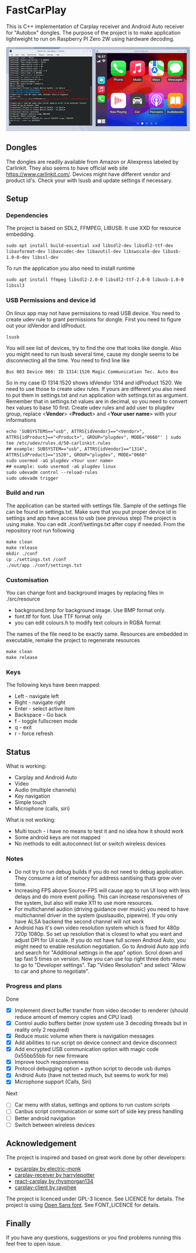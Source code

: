 # FastCarPlay
This is C++ implementation of Carplay receiver and Android Auto receiver for "Autobox" dongles. 
The purpose of the project is to make application lightweight to run on Raspberry PI Zero 2W using hardware decoding.

![Logo](docs/images/screenshot.png)

## Dongles
The dongles are readily available from Amazon or Aliexpress labeled by Carlinkit. They also seems to have official web site https://www.carlinkit.com/.
Devices might have different vendor and product id's. Check your with lsusb and update settings if necessary.

## Setup
### Dependencies
The project is based on SDL2, FFMPEG, LIBUSB. It use XXD for resource embedding.
```
sudo apt install build-essential xxd libsdl2-dev libsdl2-ttf-dev libavformat-dev libavcodec-dev libavutil-dev libswscale-dev libusb-1.0-0-dev libssl-dev
```
To run the application you also need to install runtime
```
sudo apt install ffmpeg libsdl2-2.0-0 libsdl2-ttf-2.0-0 libusb-1.0-0 libssl3
```

### USB Permissions and device id
On linux app may not have permissions to read USB device. You need to create udev rule to grant permissions for dongle.
First you need to figure out your idVendor and idProduct. 
```
lsusb
```
You will see list of devices, try to find the one that looks like dongle. Also you might need to run lsusb several time, cause my dongle seems to be disconnecting all the time. You need to find line like
```
Bus 003 Device 066: ID 1314:1520 Magic Communication Tec. Auto Box
```
So in my case ID 1314:1520 shows idVendor 1314 and idProduct 1520. We need to use those to create udev rules. If yours are different you also need to put them in settings.txt and run application with settings.txt as argument. Remember that in settings.txt values are in decimal, so you need to convert hex values to base 10 first. 
Create udev rules and add user to plugdev group, replace <__Vendor__> <__Product__> and <__Your user name__> with your informations
```
echo 'SUBSYSTEMS=="usb", ATTRS{idVendor}=="<Vendor>", ATTRS{idProduct}=="<Product>", GROUP="plugdev", MODE="0660"' | sudo tee /etc/udev/rules.d/50-carlinkit.rules
## example: SUBSYSTEM=="usb", ATTRS{idVendor}=="1314", ATTRS{idProduct}=="1520", GROUP="plugdev", MODE="0660"
sudo usermod -aG plugdev <Your user name>
## example: sudo usermod -aG plugdev linux
sudo udevadm control --reload-rules
sudo udevadm trigger
```

### Build and run
The application can be started with settings file. Sample of the settings file can be found in settings.txt. Make sure that you put proper device id in settings and app have access to usb (see previous step)
The project is using make. You can edit ./conf/settings.txt after copy if needed. From the repository root run following
```
make clean
make release
mkdir ./conf
cp ./settings.txt /conf
./out/app ./conf/settings.txt
```

### Customisation
You can change font and background images by replacing files in ./src/resource
- background.bmp for background image. Use BMP format only.
- font.ttf for font. Use TTF format only
- you can edit colours.h to modify text colours in RGBA format

The names of the file need to be exactly same. Resources are embedded in executable, remake the project to regenerate resources
```
make clean
make release
```

### Keys
The following keys have been mapped:
- Left - navigate left
- Right - navigate right
- Enter - select active item
- Backspace - Go back
- f - toggle fullscreen mode
- q - exit
- r - force refresh

## Status
What is working:
- Carplay and Android Auto
- Video
- Audio (multiple channels)
- Key navigation
- Simple touch
- Microphone (calls, siri)

What is not working:
- Multi touch - i have no means to test it and no idea how it should work
- Some android keys are not mapped
- No methods to edit autoconnect list or switch wireless devices

### Notes
- Do not try to run debug builds if you do not need to debug application. They consume a lot of memory for address sanitising thats grow over time.
- Increasing FPS above Source-FPS will cause app to run UI loop with less delays and do more event polling. This can increase responsivenes of the system, but also will make X11 to use more resources.
- For multichannel audion (driving guidance over music) you need to have multichannel driver in the system (puslsaudio, pipewire). If you only have ALSA backend the second channel will not work
- Android has it's own video resolution system which is fixed for 480p 720p 1080p. So set up resolution that is closest to what you want and adjust DPI for UI scale. If you do not have full screen Android Auto, you might need to enable resolution negotiation. Go to Android Auto app info and search for "Additional settings in the app" option. Scrol down and tap fast 5 times on version. Now you can use top right three dots menu to go to "Developer settings". Tap "Video Resolution" and select "Allow to car and phone to negotiate".

### Progress and plans
Done
- [x] Implement direct buffer transfer from video decoder to renderer (should reduce amount of memory copies and CPU load)
- [x] Control audio buffers better (now system use 3 decoding threads but in reality only 2 required)
- [x] Reduce music volume when there is navigation messages
- [x] Add abilities to run script on device connect and device disconnect
- [x] Add encrypted USB communication option with magic code 0x55bb55bb for new firmware
- [x] Improve touch responsiveness
- [x] Protocol debugging option + python script to decode usb dumps
- [x] Android Auto (have not tested much, but seems to work for me)
- [x] Microphone support (Calls, Siri)

Next 
- [ ] Car menu with status, settings and options to run custom scripts
- [ ] Canbus script communication or some sort of side key press handling
- [ ] Better android navigation
- [ ] Switch between wireless devices

## Acknowledgement
The project is inspired and based on great work done by other developers:
- [pycarplay by electric-monk](https://github.com/electric-monk/pycarplay)
- [carplay-receiver by harrylepotter](https://github.com/harrylepotter/carplay-receiver)
- [react-carplay by rhysmorgan134](https://github.com/rhysmorgan134/react-carplay)
- [carplay-client by rayphee](https://github.com/rayphee/carplay-client)

The project is licenced under GPL-3 licence. See LICENCE for details.
The project is using [Open Sans font](https://fonts.google.com/specimen/Open+Sans). See FONT_LICENCE for details.

## Finally
If you have any questions, suggestions or you find problems running this feel free to open issue.
